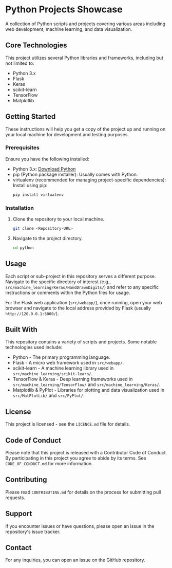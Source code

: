 # Python Projects Showcase

A collection of Python scripts and projects covering various areas including web development, machine learning, and data visualization.

## Core Technologies

This project utilizes several Python libraries and frameworks, including but not limited to:

- Python 3.x
- Flask
- Keras
- scikit-learn
- TensorFlow
- Matplotlib

## Getting Started

These instructions will help you get a copy of the project up and running on your local machine for development and testing purposes.

### Prerequisites

Ensure you have the following installed:

- Python 3.x: [Download Python](https://www.python.org/downloads/)
- pip (Python package installer): Usually comes with Python.
- virtualenv (recommended for managing project-specific dependencies): Install using pip:
  ```sh
  pip install virtualenv
  ```

### Installation

1. Clone the repository to your local machine.
   ```sh
   git clone <Repository-URL>
   ```
2. Navigate to the project directory.
   ```sh
   cd python
   ```

## Usage

Each script or sub-project in this repository serves a different purpose. Navigate to the specific directory of interest (e.g., `src/machine_learning/Keras/HandDrawnDigits/`) and refer to any specific instructions or comments within the Python files for usage.

For the Flask web application (`src/webapp/`), once running, open your web browser and navigate to the local address provided by Flask (usually `http://120.0.0.1:5000/`).

## Built With

This repository contains a variety of scripts and projects. Some notable technologies used include:

- Python - The primary programming language.
- Flask - A micro web framework used in `src/webapp/`.
- scikit-learn - A machine learning library used in `src/machine_learning/scikit-learn/`.
- TensorFlow & Keras - Deep learning frameworks used in `src/machine_learning/TensorFlow/` and `src/machine_learning/Keras/`.
- Matplotlib & PyPlot - Libraries for plotting and data visualization used in `src/MatPlotLib/` and `src/PyPlot/`.

## License

This project is licensed - see the `LICENCE.md` file for details.

## Code of Conduct

Please note that this project is released with a Contributor Code of Conduct. By participating in this project you agree to abide by its terms. See `CODE_OF_CONDUCT.md` for more information.

## Contributing

Please read `CONTRIBUTING.md` for details on the process for submitting pull requests.

## Support

If you encounter issues or have questions, please open an issue in the repository's issue tracker.

## Contact

For any inquiries, you can open an issue on the GitHub repository.
